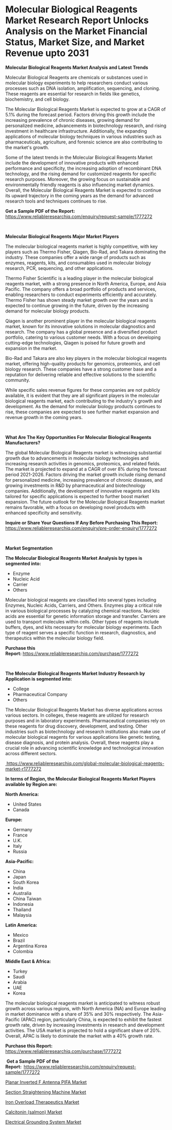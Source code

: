<p><h1>Molecular Biological Reagents Market Research Report Unlocks Analysis on the Market Financial Status, Market Size, and Market Revenue upto 2031</h1></p><p><strong>Molecular Biological Reagents Market Analysis and Latest Trends</strong></p>
<p><p>Molecular Biological Reagents are chemicals or substances used in molecular biology experiments to help researchers conduct various processes such as DNA isolation, amplification, sequencing, and cloning. These reagents are essential for research in fields like genetics, biochemistry, and cell biology.</p><p>The Molecular Biological Reagents Market is expected to grow at a CAGR of 5.1% during the forecast period. Factors driving this growth include the increasing prevalence of chronic diseases, growing demand for personalized medicine, advancements in biotechnology research, and rising investment in healthcare infrastructure. Additionally, the expanding applications of molecular biology techniques in various industries such as pharmaceuticals, agriculture, and forensic science are also contributing to the market's growth.</p><p>Some of the latest trends in the Molecular Biological Reagents Market include the development of innovative products with enhanced performance and specificity, the increasing adoption of recombinant DNA technology, and the rising demand for customized reagents for specific research purposes. Moreover, the growing focus on sustainable and environmentally friendly reagents is also influencing market dynamics. Overall, the Molecular Biological Reagents Market is expected to continue its upward trajectory in the coming years as the demand for advanced research tools and techniques continues to rise.</p></p>
<p><strong>Get a Sample PDF of the Report:&nbsp;</strong> <a href="https://www.reliableresearchiq.com/enquiry/request-sample/1777272">https://www.reliableresearchiq.com/enquiry/request-sample/1777272</a></p>
<p>&nbsp;</p>
<p><strong>Molecular Biological Reagents Major Market Players</strong></p>
<p><p>The molecular biological reagents market is highly competitive, with key players such as Thermo Fisher, Qiagen, Bio-Rad, and Takara dominating the industry. These companies offer a wide range of products such as enzymes, reagents, kits, and consumables used in molecular biology research, PCR, sequencing, and other applications.</p><p>Thermo Fisher Scientific is a leading player in the molecular biological reagents market, with a strong presence in North America, Europe, and Asia Pacific. The company offers a broad portfolio of products and services, enabling researchers to conduct experiments efficiently and accurately. Thermo Fisher has shown steady market growth over the years and is expected to continue growing in the future, driven by the increasing demand for molecular biology products.</p><p>Qiagen is another prominent player in the molecular biological reagents market, known for its innovative solutions in molecular diagnostics and research. The company has a global presence and a diversified product portfolio, catering to various customer needs. With a focus on developing cutting-edge technologies, Qiagen is poised for future growth and expansion in the market.</p><p>Bio-Rad and Takara are also key players in the molecular biological reagents market, offering high-quality products for genomics, proteomics, and cell biology research. These companies have a strong customer base and a reputation for delivering reliable and effective solutions to the scientific community.</p><p>While specific sales revenue figures for these companies are not publicly available, it is evident that they are all significant players in the molecular biological reagents market, each contributing to the industry's growth and development. As the demand for molecular biology products continues to rise, these companies are expected to see further market expansion and revenue growth in the coming years.</p></p>
<p>&nbsp;</p>
<p><strong>What Are The Key Opportunities For Molecular Biological Reagents Manufacturers?</strong></p>
<p><p>The global Molecular Biological Reagents market is witnessing substantial growth due to advancements in molecular biology technologies and increasing research activities in genomics, proteomics, and related fields. The market is projected to expand at a CAGR of over 8% during the forecast period 2021-2026. Factors driving the market growth include rising demand for personalized medicine, increasing prevalence of chronic diseases, and growing investments in R&D by pharmaceutical and biotechnology companies. Additionally, the development of innovative reagents and kits tailored for specific applications is expected to further boost market expansion. The future outlook for the Molecular Biological Reagents market remains favorable, with a focus on developing novel products with enhanced specificity and sensitivity.</p></p>
<p><strong>Inquire or Share Your Questions If Any Before Purchasing This Report:</strong> <a href="https://www.reliableresearchiq.com/enquiry/pre-order-enquiry/1777272">https://www.reliableresearchiq.com/enquiry/pre-order-enquiry/1777272</a></p>
<p>&nbsp;</p>
<p><strong>Market Segmentation</strong></p>
<p><strong>The Molecular Biological Reagents Market Analysis by types is segmented into:</strong></p>
<p><ul><li>Enzyme</li><li>Nucleic Acid</li><li>Carrier</li><li>Others</li></ul></p>
<p><p>Molecular biological reagents are classified into several types including Enzymes, Nucleic Acids, Carriers, and Others. Enzymes play a critical role in various biological processes by catalyzing chemical reactions. Nucleic acids are essential for genetic information storage and transfer. Carriers are used to transport molecules within cells. Other types of reagents include buffers, dyes, and kits necessary for molecular biology experiments. Each type of reagent serves a specific function in research, diagnostics, and therapeutics within the molecular biology field.</p></p>
<p><strong>Purchase this Report:&nbsp;</strong><a href="https://www.reliableresearchiq.com/purchase/1777272">https://www.reliableresearchiq.com/purchase/1777272</a></p>
<p>&nbsp;</p>
<p><strong>The Molecular Biological Reagents Market Industry Research by Application is segmented into:</strong></p>
<p><ul><li>College</li><li>Pharmaceutical Company</li><li>Others</li></ul></p>
<p><p>The Molecular Biological Reagents Market has diverse applications across various sectors. In colleges, these reagents are utilized for research purposes and in laboratory experiments. Pharmaceutical companies rely on these reagents for drug discovery, development, and testing. Other industries such as biotechnology and research institutions also make use of molecular biological reagents for various applications like genetic testing, disease diagnosis, and protein analysis. Overall, these reagents play a crucial role in advancing scientific knowledge and technological innovation across different sectors.</p></p>
<p><a href="https://www.reliableresearchiq.com/global-molecular-biological-reagents-market-r1777272">&nbsp;https://www.reliableresearchiq.com/global-molecular-biological-reagents-market-r1777272</a></p>
<p><strong>In terms of Region, the Molecular Biological Reagents Market Players available by Region are:</strong></p>
<p>
    <p> <strong> North America: </strong>
        <ul>
            <li>United States</li>
            <li>Canada</li>
        </ul>
        </p> 
    <p> <strong> Europe: </strong>
        <ul>
            <li>Germany</li>
            <li>France</li>
            <li>U.K.</li>
            <li>Italy</li>
            <li>Russia</li>
        </ul>
        </p> 
    <p> <strong> Asia-Pacific: </strong>
        <ul>
            <li>China</li>
            <li>Japan</li>
            <li>South Korea</li>
            <li>India</li>
            <li>Australia</li>
            <li>China Taiwan</li>
            <li>Indonesia</li>
            <li>Thailand</li>
            <li>Malaysia</li>
        </ul>
        </p> 
    <p> <strong> Latin America: </strong>
        <ul>
            <li>Mexico</li>
            <li>Brazil</li>
            <li>Argentina Korea</li>
            <li>Colombia</li>
        </ul>
        </p> 
    <p> <strong> Middle East & Africa: </strong>
        <ul>
            <li>Turkey</li>
            <li>Saudi</li>
            <li>Arabia</li>
            <li>UAE</li>
            <li>Korea</li>
        </ul>
    </p>
    </p>
<p><p>The molecular biological reagents market is anticipated to witness robust growth across various regions, with North America (NA) and Europe leading in market dominance with a share of 35% and 30% respectively. The Asia-Pacific (APAC) region, particularly China, is expected to exhibit the fastest growth rate, driven by increasing investments in research and development activities. The USA market is projected to hold a significant share of 20%. Overall, APAC is likely to dominate the market with a 40% growth rate.</p></p>
<p><strong>Purchase this Report: </strong><a href="https://www.reliableresearchiq.com/purchase/1777272">https://www.reliableresearchiq.com/purchase/1777272</a></p>
<p>&nbsp;<strong>Get a Sample PDF of the Report:&nbsp;&nbsp;</strong><a href="https://www.reliableresearchiq.com/enquiry/request-sample/1777272">https://www.reliableresearchiq.com/enquiry/request-sample/1777272</a></p>
<p><strong></strong></p>
<p><p><a href="https://www.linkedin.com/pulse/global-planar-inverted-f-antenna-pifa-market-product-type-application-nfhoc?trackingId=vEf0ih%2BlTgiX%2FFABJNfRXA%3D%3D">Planar Inverted F Antenna PIFA Market</a></p><p><a href="https://medium.com/@denisolden565/section-straightening-machine-market-report-by-product-type-horizontal-type-vertical-type-end-e7db2ef03d5b">Section Straightening Machine Market</a></p><p><a href="https://github.com/widyafarer/Market-Research-Report-List-1/blob/main/iron-overload-therapeutics-market.md">Iron Overload Therapeutics Market</a></p><p><a href="https://github.com/sydneyHaley871/Market-Research-Report-List-1/blob/main/calcitonin-salmon-market.md">Calcitonin (salmon) Market</a></p><p><a href="https://medium.com/@lianapter60/market-forecast-global-electrical-grounding-system-trends-and-impact-analysis-2024-2031-by-67637e14ae73">Electrical Grounding System Market</a></p></p>
